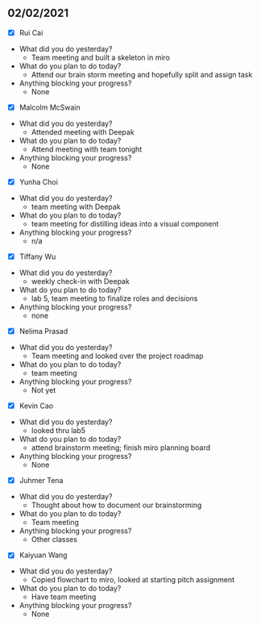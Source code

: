 
## 02/02/2021
 
- [x] Rui Cai 
- What did you do yesterday?
  - Team meeting and built a skeleton in miro
- What do you plan to do today?
  - Attend our brain storm meeting and hopefully split and assign task
- Anything blocking your progress?
  - None



- [x] Malcolm McSwain
- What did you do yesterday?
  - Attended meeting with Deepak
- What do you plan to do today?
  - Attend meeting with team tonight
- Anything blocking your progress?
  - None



- [x] Yunha Choi
- What did you do yesterday?
  - team meeting with Deepak
- What do you plan to do today?
  - team meeting for distilling ideas into a visual component
- Anything blocking your progress?
  - n/a



- [x] Tiffany Wu
- What did you do yesterday?
  - weekly check-in with Deepak
- What do you plan to do today?
  - lab 5, team meeting to finalize roles and decisions
- Anything blocking your progress?
  - none


- [x] Nelima Prasad
- What did you do yesterday?
  - Team meeting and looked over the project roadmap
- What do you plan to do today?
  - team meeting
- Anything blocking your progress?
  - Not yet



- [x] Kevin Cao
- What did you do yesterday?
  - looked thru lab5
- What do you plan to do today?
  - attend brainstorm meeting; finish miro planning board
- Anything blocking your progress?
  - None



- [x] Juhmer Tena
- What did you do yesterday?
  - Thought about how to document our brainstorming
- What do you plan to do today?
  - Team meeting
- Anything blocking your progress?
  - Other classes


- [x] Kaiyuan Wang
- What did you do yesterday?
  - Copied flowchart to miro, looked at starting pitch assignment
- What do you plan to do today?
  - Have team meeting
- Anything blocking your progress?
  - None